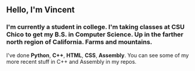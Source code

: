 ## Hello, I'm Vincent

### I'm currently a student in college. I'm taking classes at CSU Chico to get my B.S. in Computer Science. Up in the farther north region of California. Farms and mountains.

I've done **Python**, **C++**, **HTML**, **CSS**, **Assembly**. You can see some of my more recent stuff in C++ and Assembly in my repos.
